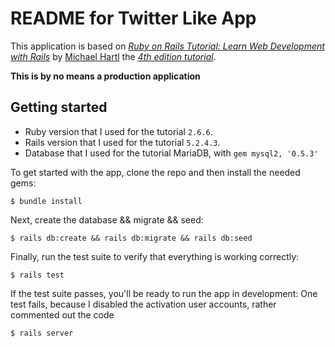 # README for Twitter Like App

This application is based on
*[Ruby on Rails Tutorial: Learn Web Development with Rails](https://www.railstutorial.org/)*
by [Michael Hartl](http://www.michaelhartl.com/)
the *[4th edition tutorial](https://www.learnenough.com/ruby-on-rails-4th-edition-tutorial/)*.

**This is by no means a production application**

## Getting started

* Ruby version that I used for the tutorial ``` 2.6.6 ```.
* Rails version that I used for the tutorial ``` 5.2.4.3 ```.
* Database that I used for the tutorial MariaDB, with ``` gem mysql2, '0.5.3' ```

To get started with the app, clone the repo and then install the needed gems:

```
$ bundle install
```

Next, create the database && migrate && seed:

```
$ rails db:create && rails db:migrate && rails db:seed
```

Finally, run the test suite to verify that everything is working correctly:

```
$ rails test
```

If the test suite passes, you'll be ready to run the app in development:
One test fails, because I disabled the activation user accounts, rather commented out the code

```
$ rails server
```
